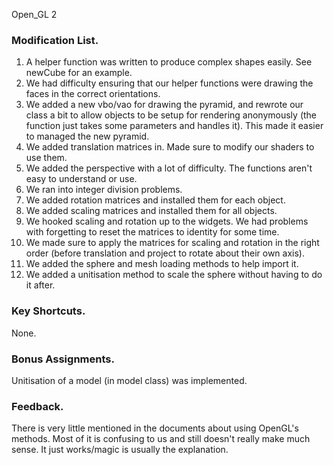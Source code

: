 Open_GL 2

### Modification List.
1. A helper function was written to produce complex shapes easily. See newCube for an example. 
2. We had difficulty ensuring that our helper functions were drawing the faces in the correct orientations.
3. We added a new vbo/vao for drawing the pyramid, and rewrote our class a bit to allow objects to be setup for rendering anonymously (the function just takes some parameters and handles it). This made it easier to managed the new pyramid. 
4. We added translation matrices in. Made sure to modify our shaders to use them.
5. We added the perspective with a lot of difficulty. The functions aren't easy to understand or use.
6. We ran into integer division problems. 
7. We added rotation matrices and installed them for each object.
8. We added scaling matrices and installed them for all objects.
9. We hooked scaling and rotation up to the widgets. We had problems with forgetting to reset the matrices to identity for some time.
10. We made sure to apply the matrices for scaling and rotation in the right order (before translation and project to rotate about their own axis).
11. We added the sphere and mesh loading methods to help import it. 
12. We added a unitisation method to scale the sphere without having to do it after.

### Key Shortcuts. 
None.

### Bonus Assignments.
Unitisation of a model (in model class) was implemented.

### Feedback.
There is very little mentioned in the documents about using OpenGL's methods. Most of it is confusing to us and still doesn't really make much sense. It just works/magic is usually the explanation.

